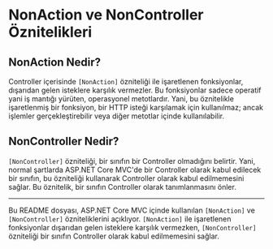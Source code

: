 # NonAction ve NonController Öznitelikleri

## NonAction Nedir?

Controller içerisinde `[NonAction]` özniteliği ile işaretlenen fonksiyonlar, dışarıdan gelen isteklere karşılık vermezler. Bu fonksiyonlar sadece operatif yani iş mantığı yürüten, operasyonel metotlardır. Yani, bu öznitelikle işaretlenmiş bir fonksiyon, bir HTTP isteği karşılamak için kullanılmaz; ancak işlemler gerçekleştirebilir veya diğer metotlar içinde kullanılabilir.

## NonController Nedir?

`[NonController]` özniteliği, bir sınıfın bir Controller olmadığını belirtir. Yani, normal şartlarda ASP.NET Core MVC'de bir Controller olarak kabul edilecek bir sınıfın, bu özniteliği kullanarak Controller olarak kabul edilmemesini sağlar. Bu öznitelik, bir sınıfın Controller olarak tanımlanmasını önler.

---

Bu README dosyası, ASP.NET Core MVC içinde kullanılan `[NonAction]` ve `[NonController]` özniteliklerini açıklıyor. `[NonAction]` ile işaretlenen fonksiyonlar dışarıdan gelen isteklere karşılık vermezken, `[NonController]` özniteliği bir sınıfın Controller olarak kabul edilmemesini sağlar.
